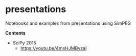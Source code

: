 # presentations
Notebooks and examples from presentations using SimPEG

**Contents**

- SciPy 2015 
   - https://youtu.be/4msHJMBvzaI 
